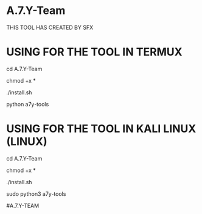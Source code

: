 # A.7.Y-Team
THIS TOOL HAS CREATED BY SFX

# USING FOR THE TOOL IN TERMUX

cd A.7.Y-Team

chmod +x *

./install.sh

python a7y-tools

# USING FOR THE TOOL IN KALI LINUX (LINUX) 

cd A.7.Y-Team

chmod +x *

./install.sh

sudo python3 a7y-tools


#A.7.Y-TEAM
